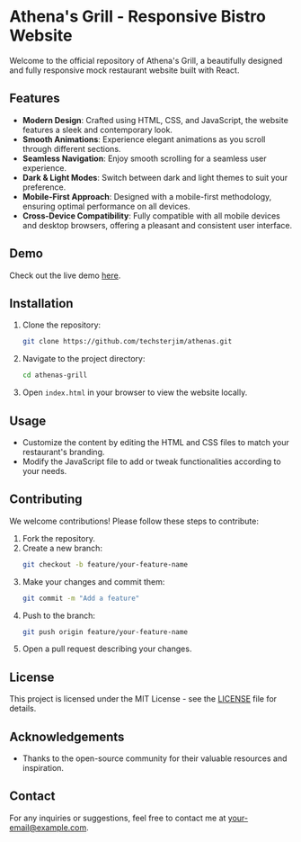 # Athena's Grill - Responsive Bistro Website

Welcome to the official repository of Athena's Grill, a beautifully designed and fully responsive mock restaurant website built with React.

## Features

- **Modern Design**: Crafted using HTML, CSS, and JavaScript, the website features a sleek and contemporary look.
- **Smooth Animations**: Experience elegant animations as you scroll through different sections.
- **Seamless Navigation**: Enjoy smooth scrolling for a seamless user experience.
- **Dark & Light Modes**: Switch between dark and light themes to suit your preference.
- **Mobile-First Approach**: Designed with a mobile-first methodology, ensuring optimal performance on all devices.
- **Cross-Device Compatibility**: Fully compatible with all mobile devices and desktop browsers, offering a pleasant and consistent user interface.

## Demo

Check out the live demo [here](https://athenasgrill.netlify.app/).

## Installation

1. Clone the repository:
    ```bash
    git clone https://github.com/techsterjim/athenas.git
    ```
2. Navigate to the project directory:
    ```bash
    cd athenas-grill
    ```
3. Open `index.html` in your browser to view the website locally.

## Usage

- Customize the content by editing the HTML and CSS files to match your restaurant's branding.
- Modify the JavaScript file to add or tweak functionalities according to your needs.

## Contributing

We welcome contributions! Please follow these steps to contribute:

1. Fork the repository.
2. Create a new branch:
    ```bash
    git checkout -b feature/your-feature-name
    ```
3. Make your changes and commit them:
    ```bash
    git commit -m "Add a feature"
    ```
4. Push to the branch:
    ```bash
    git push origin feature/your-feature-name
    ```
5. Open a pull request describing your changes.

## License

This project is licensed under the MIT License - see the [LICENSE](LICENSE) file for details.

## Acknowledgements

- Thanks to the open-source community for their valuable resources and inspiration.

## Contact

For any inquiries or suggestions, feel free to contact me at [your-email@example.com](mailto:hey@codewithjames.dev).
